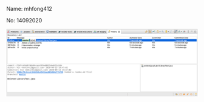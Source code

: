 Name: mhfong412

No: 14092020

![image](https://raw.githubusercontent.com/mhfong/comp3111-lab1-2020f/master/screenshot.png)

